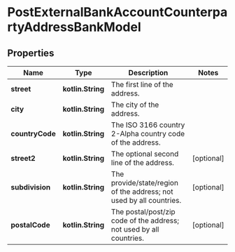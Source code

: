 
# PostExternalBankAccountCounterpartyAddressBankModel

## Properties
Name | Type | Description | Notes
------------ | ------------- | ------------- | -------------
**street** | **kotlin.String** | The first line of the address. | 
**city** | **kotlin.String** | The city of the address. | 
**countryCode** | **kotlin.String** | The ISO 3166 country 2-Alpha country code of the address. | 
**street2** | **kotlin.String** | The optional second line of the address. |  [optional]
**subdivision** | **kotlin.String** | The provide/state/region of the address; not used by all countries. |  [optional]
**postalCode** | **kotlin.String** | The postal/post/zip code of the address; not used by all countries. |  [optional]



